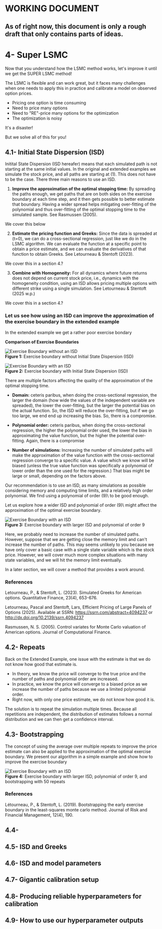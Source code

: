 # WORKING DOCUMENT
## As of right now, this document is only a rough draft that only contains parts of ideas.


# 4- Super LSMC
Now that you understand how the LSMC method works, let's improve it until we get the SUPER LSMC method!

The LSMC is flexible and can work great, but it faces many challenges when one needs to apply this in practice and calibrate a model on observed option prices.
- Pricing one option is time consuming
- Need to price many options
- Need to "RE"-price many options for the optimization
- The optimization is noisy

It's a disaster!

But we solve all of this for you!

## 4.1- Initial State Dispersion (ISD)
Initital State Dispersion (ISD hereafer) means that each simulated path is not starting at the same initial values.
In the original and extended examples we simulate the stock price, and all paths are starting at \(1)\.
This does not have to be the case.
There three main reasons to use an ISD.

1. **Improve the approximation of the optimal stopping time:** By spreading the paths enough, we get paths that are on both sides on the exercise boundary at each time step, and it then gets possible to better estimate that boundary.
Having a wider spread helps mitigating over-fitting of the polynomial and thus over-fitting of the optimal stopping time to the simulated sample.
See Rasmussen (2005).

We cover this below

2. **Estimate the pricing function and Greeks:** Since the data is spreaded at \(t=0)\, we can do a cross-sectional regression, just like we do in the LSMC algorithm. We can evaluate the function at a specific point to obtain a price estimate, and we can evaluate the derivatives of that function to obtain Greeks.
See Letourneau & Stentoft (2023).

We cover this in a section 4.?

3. **Combine with Homogeneity:** For all dynamics where future returns does not depend on current stock price, i.e., dynamics with the homogeneity condition, using an ISD allows pricing multiple options with different strike using a single simulation.
See Letourneau & Stentoft (2025 w.p.)

We cover this in a section 4.?

### Let us see how using an ISD can improve the approximation of the exercise boundary in the extended example


In the extended example we get a rather poor exercise bondary

**Comparison of Exercise Boundaries**

![Exercise Boundary without an ISD](3.2.1_exercise_boundary.png)  
**Figure 1:** Exercise boundary without Initial State Dispersion (ISD)

![Exercise Boundary with an ISD](4.1.1_exercise_boundary.png)  
**Figure 2:** Exercise boundary with Initial State Dispersion (ISD)


There are multiple factors affecting the quality of the approximation of the optimal stopping time.
- **Domain:** ceteris paribus, when doing the cross-sectional regression, the larger the domain (how wide the values of the independent variable are spreaded), the lower the over-fitting, but the larger the potential bias on the actual function. So, the ISD will reduce the over-fitting, but if we go too large, we end end up increasing the bias. So, there is a compromise.

- **Polynomial order:** ceteris paribus, when doing the cross-sectional regression, the higher the polynomial order used, the lower the bias in approximating the value function, but the higher the potential over-fitting. Again, there is a compromise

- **Number of simulations:** Increasing the number of simulated paths will make the approximation of the value function with the cross-sectionnal regression converge to a specific value. A value which we know will be biased (unless the true value function was specifically a polynomial of lower order than the one used for the regression.) That bias might be large or small, depending on the factors above.

Our recommendation is to use an ISD, as many simulations as possible considering memory and computing time limits, and a relatively high order polynomial. We find using a polynomial of order \(9)\ to be good enough.

Let us explore how a wider ISD and polynomial of order \(9)\ might affect the approximation of the optimal exercise boundary.

![Exercise Boundary with an ISD](4.1.2_exercise_boundary.png)  
**Figure 3:** Exercise boundary with larger ISD and polynomial of order 9

Here, we probably need to increase the number of simulated paths. 
However, suppose that we are getting close the memory limit and can't increase the number of paths.
This may seems unlikely to you because we have only cover a basic case with a single state variable which is the stock price. However, we will cover much more complex situations with many state variables, and we will hit the memory limit eventually.

In a later section, we will cover a method that provides a work around.


### References

Letourneau, P., & Stentoft, L. (2023). Simulated Greeks for American options. Quantitative Finance, 23(4), 653-676.

Letourneau, Pascal and Stentoft, Lars, Efficient Pricing of Large Panels of Options (2025). Available at SSRN: https://ssrn.com/abstract=4094237 or http://dx.doi.org/10.2139/ssrn.4094237 

Rasmussen, N. S. (2005). Control variates for Monte Carlo valuation of American options. Journal of Computational Finance.




## 4.2- Repeats
Back on the Extended Example, one issue with the estimate is that we do not know how good that estimate is.

- In theory, we know the price will converge to the true price and the number of paths and polynomial order are increased.
- In practice, we know the price will converge to a biased price as we increase the number of paths because we use a limited polynomial order.
- Right now, with only one price estimate, we do not know how good it is.

The solution is to repeat the simulation multiple times. Because all repetitions are independent, the distribution of estimates follows a normal distribution and we can then get a confidence interval.




## 4.3- Bootstrapping
The concept of using the average over multiple repeats to improve the price estimate can also be applied to the approximation of the optimal exercise boundary.
We present our algorithm in a simple example and show how to improve the exercise boundary

![Exercise Boundary with an ISD](4.3.1_exercise_boundary.png)  
**Figure 4:** Exercise boundary with larger ISD, polynomial of order 9, and bootstrapping with 50 repeats


### References
Létourneau, P., & Stentoft, L. (2019). Bootstrapping the early exercise boundary in the least-squares monte carlo method. Journal of Risk and Financial Management, 12(4), 190.


## 4.4- 


## 4.5- ISD and Greeks


## 4.6- ISD and model parameters


## 4.7- Gigantic calibration setup


## 4.8- Producing reliable hyperparameters for calibration


## 4.9- How to use our hyperparameter outputs

